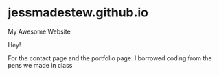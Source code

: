 # jessmadestew.github.io
My Awesome Website

Hey!

For the contact page and the portfolio page: I borrowed coding from the pens we made in class

